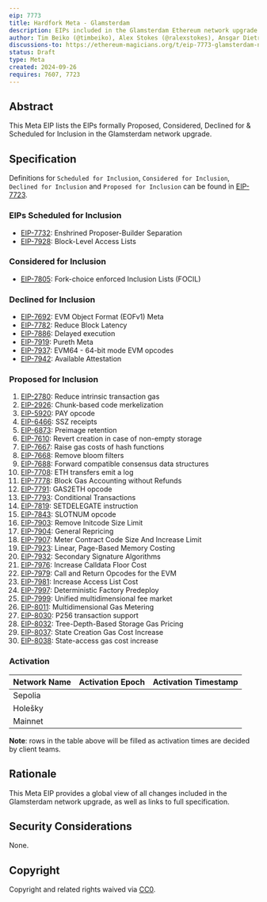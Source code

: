 ```yaml
---
eip: 7773
title: Hardfork Meta - Glamsterdam
description: EIPs included in the Glamsterdam Ethereum network upgrade.
author: Tim Beiko (@timbeiko), Alex Stokes (@ralexstokes), Ansgar Dietrichs (@adietrichs)
discussions-to: https://ethereum-magicians.org/t/eip-7773-glamsterdam-network-upgrade-meta-thread/21195
status: Draft
type: Meta
created: 2024-09-26
requires: 7607, 7723
---
```


## Abstract

This Meta EIP lists the EIPs formally Proposed, Considered, Declined for & Scheduled for Inclusion in the Glamsterdam network upgrade.

## Specification

Definitions for `Scheduled for Inclusion`, `Considered for Inclusion`, `Declined for Inclusion` and `Proposed for Inclusion` can be found in [EIP-7723](./eip-7723.md).

### EIPs Scheduled for Inclusion

* [EIP-7732](./eip-7732.md): Enshrined Proposer-Builder Separation
* [EIP-7928](./eip-7928.md): Block-Level Access Lists

### Considered for Inclusion

* [EIP-7805](./eip-7805.md): Fork-choice enforced Inclusion Lists (FOCIL)

### Declined for Inclusion

* [EIP-7692](./eip-7692.md): EVM Object Format (EOFv1) Meta
* [EIP-7782](./eip-7782.md): Reduce Block Latency
* [EIP-7886](./eip-7886.md): Delayed execution
* [EIP-7919](./eip-7919.md): Pureth Meta
* [EIP-7937](./eip-7937.md): EVM64 - 64-bit mode EVM opcodes
* [EIP-7942](./eip-7942.md): Available Attestation

### Proposed for Inclusion

1. [EIP-2780](./eip-2780.md): Reduce intrinsic transaction gas
1. [EIP-2926](./eip-2926.md): Chunk-based code merkelization
1. [EIP-5920](./eip-5920.md): PAY opcode
1. [EIP-6466](./eip-6466.md): SSZ receipts
1. [EIP-6873](./eip-6873.md): Preimage retention
1. [EIP-7610](./eip-7610.md): Revert creation in case of non-empty storage
1. [EIP-7667](./eip-7667.md): Raise gas costs of hash functions
1. [EIP-7668](./eip-7668.md): Remove bloom filters
1. [EIP-7688](./eip-7688.md): Forward compatible consensus data structures
1. [EIP-7708](./eip-7708.md): ETH transfers emit a log
1. [EIP-7778](./eip-7778.md): Block Gas Accounting without Refunds
1. [EIP-7791](./eip-7791.md): GAS2ETH opcode
1. [EIP-7793](./eip-7793.md): Conditional Transactions
1. [EIP-7819](./eip-7819.md): SETDELEGATE instruction
1. [EIP-7843](./eip-7843.md): SLOTNUM opcode
1. [EIP-7903](./eip-7903.md): Remove Initcode Size Limit
1. [EIP-7904](./eip-7904.md): General Repricing
1. [EIP-7907](./eip-7907.md): Meter Contract Code Size And Increase Limit
1. [EIP-7923](./eip-7923.md): Linear, Page-Based Memory Costing
1. [EIP-7932](./eip-7932.md): Secondary Signature Algorithms
1. [EIP-7976](./eip-7976.md): Increase Calldata Floor Cost
1. [EIP-7979](./eip-7979.md): Call and Return Opcodes for the EVM
1. [EIP-7981](./eip-7981.md): Increase Access List Cost
1. [EIP-7997](./eip-7997.md): Deterministic Factory Predeploy
1. [EIP-7999](./eip-7999.md): Unified multidimensional fee market
1. [EIP-8011](./eip-8011.md): Multidimensional Gas Metering
1. [EIP-8030](./eip-8030.md): P256 transaction support
1. [EIP-8032](./eip-8032.md): Tree-Depth-Based Storage Gas Pricing
1. [EIP-8037](./eip-8037.md): State Creation Gas Cost Increase
1. [EIP-8038](./eip-8038.md): State-access gas cost increase

### Activation

| Network Name     | Activation Epoch | Activation Timestamp |
|------------------|------------------|----------------------|
| Sepolia          |                  |                      |
| Holešky          |                  |                      |
| Mainnet          |                  |                      |

**Note**: rows in the table above will be filled as activation times are decided by client teams.

## Rationale

This Meta EIP provides a global view of all changes included in the Glamsterdam network upgrade, as well as links to full specification.

## Security Considerations

None.

## Copyright

Copyright and related rights waived via [CC0](../LICENSE.md).
